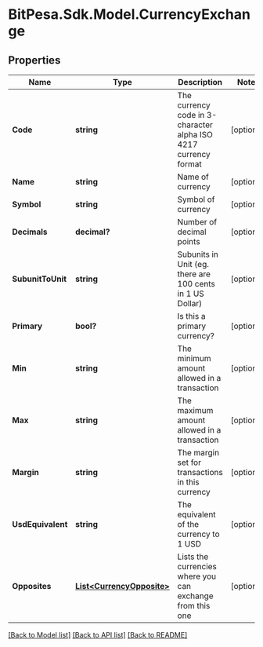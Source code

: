 
# BitPesa.Sdk.Model.CurrencyExchange

## Properties

Name | Type | Description | Notes
------------ | ------------- | ------------- | -------------
**Code** | **string** | The currency code in 3-character alpha ISO 4217 currency format | [optional] 
**Name** | **string** | Name of currency | [optional] 
**Symbol** | **string** | Symbol of currency | [optional] 
**Decimals** | **decimal?** | Number of decimal points | [optional] 
**SubunitToUnit** | **string** | Subunits in Unit (eg. there are 100 cents in 1 US Dollar) | [optional] 
**Primary** | **bool?** | Is this a primary currency? | [optional] 
**Min** | **string** | The minimum amount allowed in a transaction | [optional] 
**Max** | **string** | The maximum amount allowed in a transaction | [optional] 
**Margin** | **string** | The margin set for transactions in this currency | [optional] 
**UsdEquivalent** | **string** | The equivalent of the currency to 1 USD | [optional] 
**Opposites** | [**List&lt;CurrencyOpposite&gt;**](CurrencyOpposite.md) | Lists the currencies where you can exchange from this one | [optional] 

[[Back to Model list]](../README.md#documentation-for-models)
[[Back to API list]](../README.md#documentation-for-api-endpoints)
[[Back to README]](../README.md)

